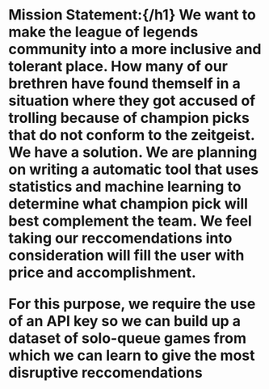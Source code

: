 <h1>Mission Statement:{/h1}
We want to make the league of legends community into a more inclusive and tolerant place. How many of our brethren have found themself in a situation where they got accused of trolling because of champion picks that do not conform to the zeitgeist. We have a solution. We are planning on writing a automatic tool that uses statistics and machine learning to determine what champion pick will best complement the team. We feel taking our reccomendations into consideration will fill the user with price and accomplishment.

For this purpose, we require the use of an API key so we can build up a dataset of solo-queue games from which we can learn to give the most disruptive reccomendations
